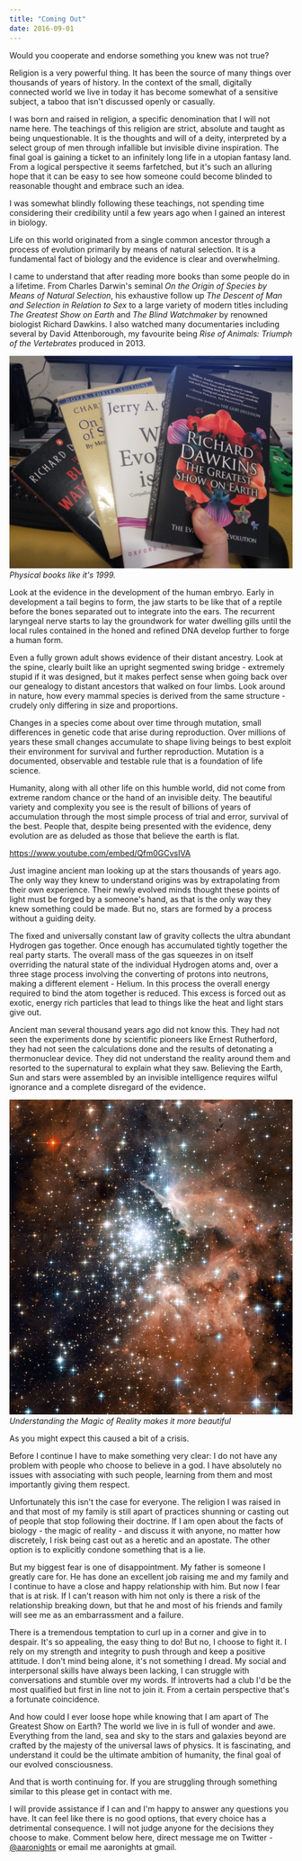 ```yaml
---
title: "Coming Out"
date: 2016-09-01
---
```


Would you cooperate and endorse something you knew was not true?

Religion is a very powerful thing. It has been the source of many things over thousands of years of history. In the context of the small, digitally connected world we live in today it has become somewhat of a sensitive subject, a taboo that isn't discussed openly or casually.

I was born and raised in religion, a specific denomination that I will not name here. The teachings of this religion are strict, absolute and taught as being unquestionable. It is the thoughts and will of a deity, interpreted by a select group of men through infallible but invisible divine inspiration. The final goal is gaining a ticket to an infinitely long life in a utopian fantasy land. From a logical perspective it seems farfetched, but it's such an alluring hope that it can be easy to see how someone could become blinded to reasonable thought and embrace such an idea.

I was somewhat blindly following these teachings, not spending time considering their credibility until a few years ago when I gained an interest in biology.

Life on this world originated from a single common ancestor through a process of evolution primarily by means of natural selection. It is a fundamental fact of biology and the evidence is clear and overwhelming.

I came to understand that after reading more books than some people do in a lifetime. From Charles Darwin's seminal _On the Origin of Species by Means of Natural Selection_, his exhaustive follow up _The Descent of Man and Selection in Relation to Sex_ to a large variety of modern titles including _The Greatest Show on Earth_ and _The Blind Watchmaker_ by renowned biologist Richard Dawkins. I also watched many documentaries including several by David Attenborough, my favourite being _Rise of Animals: Triumph of the Vertebrates_ produced in 2013.

[![Physical books like it's 1999.](../../assets/images/blog/evolution.jpg)](../../assets/images/blog/evolution.jpg)
_Physical books like it's 1999._

Look at the evidence in the development of the human embryo. Early in development a tail begins to form, the jaw starts to be like that of a reptile before the bones separated out to integrate into the ears. The recurrent laryngeal nerve starts to lay the groundwork for water dwelling gills until the local rules contained in the honed and refined DNA develop further to forge a human form.

Even a fully grown adult shows evidence of their distant ancestry. Look at the spine, clearly built like an upright segmented swing bridge - extremely stupid if it was designed, but it makes perfect sense when going back over our genealogy to distant ancestors that walked on four limbs. Look around in nature, how every mammal species is derived from the same structure - crudely only differing in size and proportions.

Changes in a species come about over time through mutation, small differences in genetic code that arise during reproduction. Over millions of years these small changes accumulate to shape living beings to best exploit their environment for survival and further reproduction. Mutation is a documented, observable and testable rule that is a foundation of life science.

Humanity, along with all other life on this humble world, did not come from extreme random chance or the hand of an invisible deity. The beautiful variety and complexity you see is the result of billions of years of accumulation through the most simple process of trial and error, survival of the best. People that, despite being presented with the evidence, deny evolution are as deluded as those that believe the earth is flat.

https://www.youtube.com/embed/Qfm0GCvsIVA

Just imagine ancient man looking up at the stars thousands of years ago. The only way they knew to understand origins was by extrapolating from their own experience. Their newly evolved minds thought these points of light must be forged by a someone's hand, as that is the only way they knew something could be made. But no, stars are formed by a process without a guiding deity.

The fixed and universally constant law of gravity collects the ultra abundant Hydrogen gas together. Once enough has accumulated tightly together the real party starts. The overall mass of the gas squeezes in on itself overriding the natural state of the individual Hydrogen atoms and, over a three stage process involving the converting of protons into neutrons, making a different element - Helium. In this process the overall energy required to bind the atom together is reduced. This excess is forced out as exotic, energy rich particles that lead to things like the heat and light stars give out.

Ancient man several thousand years ago did not know this. They had not seen the experiments done by scientific pioneers like Ernest Rutherford, they had not seen the calculations done and the results of detonating a thermonuclear device. They did not understand the reality around them and resorted to the supernatural to explain what they saw. Believing the Earth, Sun and stars were assembled by an invisible intelligence requires wilful ignorance and a complete disregard of the evidence.

[![Understanding the Magic of Reality makes it more beautiful](../../assets/images/blog/stars.jpg)](../../assets/images/blog/stars.jpg)
_Understanding the Magic of Reality makes it more beautiful_

As you might expect this caused a bit of a crisis.

Before I continue I have to make something very clear: I do not have any problem with people who choose to believe in a god. I have absolutely no issues with associating with such people, learning from them and most importantly giving them respect.

Unfortunately this isn't the case for everyone. The religion I was raised in and that most of my family is still apart of practices shunning or casting out of people that stop following their doctrine. If I am open about the facts of biology - the magic of reality - and discuss it with anyone, no matter how discretely, I risk being cast out as a heretic and an apostate. The other option is to explicitly condone something that is a lie.

But my biggest fear is one of disappointment. My father is someone I greatly care for. He has done an excellent job raising me and my family and I continue to have a close and happy relationship with him. But now I fear that is at risk. If I can't reason with him not only is there a risk of the relationship breaking down, but that he and most of his friends and family will see me as an embarrassment and a failure.

There is a tremendous temptation to curl up in a corner and give in to despair. It's so appealing, the easy thing to do! But no, I choose to fight it. I rely on my strength and integrity to push through and keep a positive attitude. I don't mind being alone, it's not something I dread. My social and interpersonal skills have always been lacking, I can struggle with conversations and stumble over my words. If introverts had a club I'd be the most qualified but first in line not to join it. From a certain perspective that's a fortunate coincidence.

And how could I ever loose hope while knowing that I am apart of The Greatest Show on Earth? The world we live in is full of wonder and awe. Everything from the land, sea and sky to the stars and galaxies beyond are crafted by the majesty of the universal laws of physics. It is fascinating, and understand it could be the ultimate ambition of humanity, the final goal of our evolved consciousness.

And that is worth continuing for. If you are struggling through something similar to this please get in contact with me.

I will provide assistance if I can and I'm happy to answer any questions you have. It can feel like there is no good options, that every choice has a detrimental consequence. I will not judge anyone for the decisions they choose to make. Comment below here, direct message me on Twitter - [@aaronights](http://twitter.com/aaronights) or email me aaronights at gmail.
